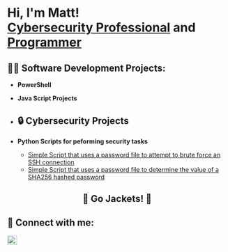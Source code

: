 <h1>Hi, I'm Matt! <br/><a href="https://www.linkedin.com/in/matthewcpowell/">Cybersecurity Professional</a> and <a href="https://github.com/TheSquanchyOne">Programmer</a>

<h2>👨‍💻 Software Development Projects:</h2>


- <b>PowerShell</b>
  
- <b>Java Script Projects</b>
   
- <h2>🔒 Cybersecurity Projects</h2>
- <b>Python Scripts for peforming security tasks</b>
  - [Simple Script that uses a password file to attempt to brute force an SSH connection](https://github.com/TheSquanchyOne/ssh-brute-force-script)
  - [Simple Script that uses a password file to determine the value of a SHA256 hashed password](https://github.com/TheSquanchyOne/SHA256-Password-Cracking-Script)
 




<h2 align="center"> 🐝 Go Jackets! 🐝 </h2>

<h2> 🤳 Connect with me:</h2>


[<img align="left" alt="MattPowell | LinkedIn" width="22px" src="https://cdn.jsdelivr.net/npm/simple-icons@v3/icons/linkedin.svg" />][linkedin]




[linkedin]: https://linkedin.com/in/matthewcpowell

<!--
**joshmadakor1/joshmadakor1** is a ✨ _special_ ✨ repository because its `README.md` (this file) appears on your GitHub profile.

Here are some ideas to get you started:

- 🔭 I’m currently working on ...
- 🌱 I’m currently learning ...
- 👯 I’m looking to collaborate on ...
- 🤔 I’m looking for help with ...
- 💬 Ask me about ...
- 📫 How to reach me: ...
- 😄 Pronouns: ...
- ⚡ Fun fact: ...
-->
